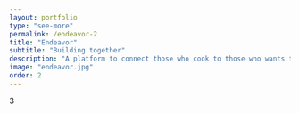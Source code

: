 ```yaml
---
layout: portfolio
type: "see-more"
permalink: /endeavor-2
title: "Endeavor"
subtitle: "Building together"
description: "A platform to connect those who cook to those who wants to eat well. Cook that cake, pie, cookies, the secret recipe of your family, or your healthy meal and earn money by selling to those who do not want to spend money eating in restaurants. It is easy and practical and you can also help your neighbors."
image: "endeavor.jpg"
order: 2
---
```


3

